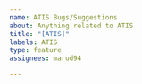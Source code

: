 ```yaml
---
name: ATIS Bugs/Suggestions
about: Anything related to ATIS
title: "[ATIS]"
labels: ATIS
type: feature
assignees: marud94

---
```



